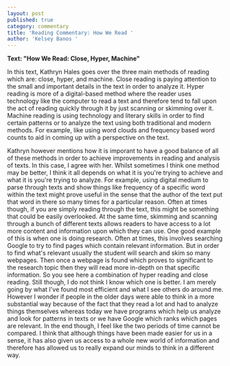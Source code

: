 ```yaml
---
layout: post
published: true
category: commentary
title: 'Reading Commentary: How We Read '
author: 'Kelsey Banos '
---
```


**Text: "How We Read: Close, Hyper, Machine"**


In this text, Kathryn Hales goes over the three main methods of reading which are: close, hyper, and machine. Close reading is paying attention to the small and important details in the text in order to analyze it. Hyper reading is more of a digital-based method where the reader uses technology like the computer to read a text and therefore tend to fall upon the act of reading quickly through it by just scanning or skimming over it. Machine reading is using technology and literary skills in order to find certain patterns or to analyze the text using both traditional and modern methods. For example, like using word clouds and frequency based word counts to aid in coming up with a perspective on the text. 

Kathryn however mentions how it is imporant to have a good balance of all of these methods in order to achieve improvements in reading and analysis of texts. In this case, I agree with her. Whilst sometimes I think one method may be better, I think it all depends on what it is you're trying to achieve and what it is you're trying to analyze. For example, using digital medium to parse through texts and show things like frequency of a specific word within the text might prove useful in the sense that the author of the text put that word in there so many times for a particular reason. Often at times though, if you are simply reading through the text, this might be something that could be easily overlooked. At the same time, skimming and scanning through a bunch of different texts allows readers to have access to a lot more content and information upon which they can use. One good example of this is when one is doing research. Often at times, this involves searching Google to try to find pages which contain relevant information. But in order to find what's relevant usually the student will search and skim so many webpages. Then once a webpage is found which proves to significant to the research topic then they will read more in-depth on that specific information. So you see here a combination of hyper reading and close reading. Still though, I do not think I know which one is better. I am merely going by what I've found most efficient and what I see others do around me. However I wonder if people in the older days were able to think in a more substantial way because of the fact that they read a lot and had to analyze things themselves whereas today we have programs which help us analyze and look for patterns in texts or we have Google which ranks which pages are relevant. In the end though, I feel like the two periods of time cannot be compared. I think that although things have been made easier for us in a sense, it has also given us access to a whole new world of information and therefore has allowed us to really expand our minds to think in a different way. 

